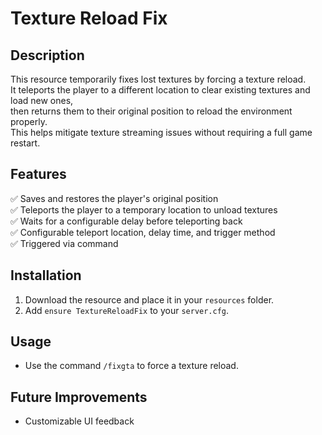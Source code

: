# Texture Reload Fix  

## Description  
This resource temporarily fixes lost textures by forcing a texture reload.  
It teleports the player to a different location to clear existing textures and load new ones,  
then returns them to their original position to reload the environment properly.  
This helps mitigate texture streaming issues without requiring a full game restart.  

## Features  
✅ Saves and restores the player's original position  
✅ Teleports the player to a temporary location to unload textures  
✅ Waits for a configurable delay before teleporting back  
✅ Configurable teleport location, delay time, and trigger method  
✅ Triggered via command  

## Installation  
1. Download the resource and place it in your `resources` folder.  
2. Add `ensure TextureReloadFix` to your `server.cfg`.  


## Usage  
- Use the command `/fixgta` to force a texture reload.  

## Future Improvements  
- Customizable UI feedback  

